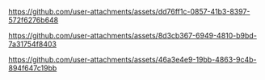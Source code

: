 https://github.com/user-attachments/assets/dd76ff1c-0857-41b3-8397-572f6276b648

https://github.com/user-attachments/assets/8d3cb367-6949-4810-b9bd-7a31754f8403

https://github.com/user-attachments/assets/46a3e4e9-19bb-4863-9c4b-894f647c19bb
